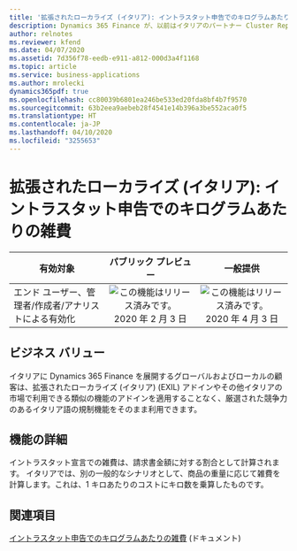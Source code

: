 ```yaml
---
title: '拡張されたローカライズ (イタリア): イントラスタット申告でのキログラムあたりの雑費'
description: Dynamics 365 Finance が、以前はイタリアのパートナー Cluster Reply によって提供された、拡張されたローカライズ (イタリア) (EXIL) アドインでのみ利用可能であった、イタリア語固有の機能セットが利用できるように拡張されました。
author: relnotes
ms.reviewer: kfend
ms.date: 04/07/2020
ms.assetid: 7d356f78-eedb-e911-a812-000d3a4f1168
ms.topic: article
ms.service: business-applications
ms.author: mrolecki
dynamics365pdf: true
ms.openlocfilehash: cc80039b6801ea246be533ed20fda8bf4b7f9570
ms.sourcegitcommit: 63b2eea9aebeb28f4541e14b396a3be552aca0f5
ms.translationtype: HT
ms.contentlocale: ja-JP
ms.lasthandoff: 04/10/2020
ms.locfileid: "3255653"
---
```

# <a name="extended-italian-localization-miscellaneous-charges-per-kilogram-in-intrastat-declaration"></a>拡張されたローカライズ (イタリア): イントラスタット申告でのキログラムあたりの雑費


| 有効対象    |  パブリック プレビュー | 一般提供 | 
| ---------- | :----------: |:----------: |
|エンド ユーザー、管理者/作成者/アナリストによる有効化|![この機能はリリース済みです。](/dynamics365-release-plan/media/green-checkmark.png "この機能はリリース済みです。") 2020 年 2 月 3 日| ![この機能はリリース済みです。](/dynamics365-release-plan/media/green-checkmark.png "この機能はリリース済みです。") 2020 年 4 月 3 日|


## <a name="business-value"></a>ビジネス バリュー
<!-- bv start -->
イタリアに Dynamics 365 Finance を展開するグローバルおよびローカルの顧客は、拡張されたローカライズ (イタリア) (EXIL) アドインやその他イタリアの市場で利用できる類似の機能のアドインを適用することなく、厳選された競争力のあるイタリア語の規制機能をそのまま利用できます。
<!-- bv end -->



## <a name="feature-details"></a>機能の詳細
<!--feature detail start -->
イントラスタット宣言での雑費は、請求書金額に対する割合として計算されます。 イタリアでは、別の一般的なシナリオとして、商品の重量に応じて雑費を計算します。これは、1 キロあたりのコストにキロ数を乗算したものです。
<!--feature detail end -->










## <a name="see-also"></a>関連項目

<!--docs start-->
[イントラスタット申告でのキログラムあたりの雑費](https://docs.microsoft.com/dynamics365/finance/localizations/emea-ita-exil-misc-charges-intrastat) (ドキュメント)
<!--docs end-->
